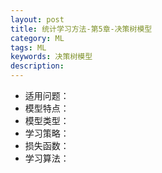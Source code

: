 ```yaml
---
layout: post
title: 统计学习方法-第5章-决策树模型
category: ML
tags: ML
keywords: 决策树模型
description:
---
```


- 适用问题：
- 模型特点：
- 模型类型：
- 学习策略：
- 损失函数：
- 学习算法：